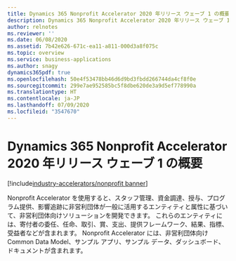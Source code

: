 ```yaml
---
title: Dynamics 365 Nonprofit Accelerator 2020 年リリース ウェーブ 1 の概要
description: Dynamics 365 Nonprofit Accelerator 2020 年リリース ウェーブ 1 の概要
author: relnotes
ms.reviewer: ''
ms.date: 06/08/2020
ms.assetid: 7b42e626-671c-ea11-a811-000d3a8f075c
ms.topic: overview
ms.service: business-applications
ms.author: snagy
dynamics365pdf: true
ms.openlocfilehash: 50e4f53478bb46d6d9bd3fbdd266744da4cf8f0e
ms.sourcegitcommit: 299e7ae952585bc5f8dbe620de3a9d5ef778990a
ms.translationtype: HT
ms.contentlocale: ja-JP
ms.lasthandoff: 07/09/2020
ms.locfileid: "3547670"
---
```

# <a name="overview-of-dynamics-365-nonprofit-accelerator-2020-release-wave-1"></a>Dynamics 365 Nonprofit Accelerator 2020 年リリース ウェーブ 1 の概要
[!include[industry-accelerators/nonprofit banner](../includes/industry-accelerators/nonprofit.md)]

<!--overview start-->
Nonprofit Accelerator を使用すると、スタッフ管理、資金調達、授与、プログラム提供、影響追跡に非営利団体が一般に活用するエンティティと属性に基づいて、非営利団体向けソリューションを開発できます。 これらのエンティティには、寄付者の委任、任命、取引、賞、支出、提供フレームワーク、結果、指標、受益者などが含まれます。 Nonprofit Accelerator には、非営利団体向け Common Data Model、サンプル アプリ、サンプル データ、ダッシュボード、ドキュメントが含まれます。
<!--overview end-->
